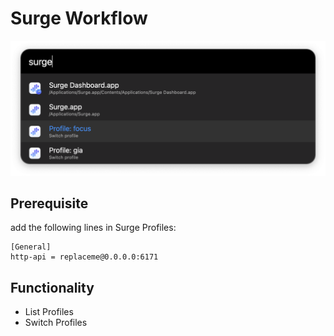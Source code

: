 # Surge Workflow


![](./src/demo.png)

## Prerequisite


add the following lines in Surge Profiles:


```
[General]
http-api = replaceme@0.0.0.0:6171
```

## Functionality

- List Profiles
- Switch Profiles
